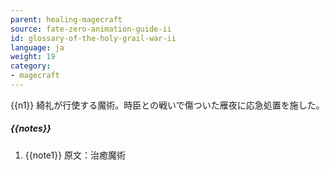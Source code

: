 ```yaml
---
parent: healing-magecraft
source: fate-zero-animation-guide-ii
id: glossary-of-the-holy-grail-war-ii
language: ja
weight: 19
category:
- magecraft
---
```


{{n1}}
綺礼が行使する魔術。時臣との戦いで傷ついた雁夜に応急処置を施した。

##### {{notes}}

1. {{note1}} 原文：治癒魔術
